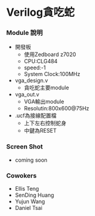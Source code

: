 Verilog貪吃蛇
===
### Module 說明
+ 開發板
    + 使用Zedboard z7020
    + CPU:CLG484
    + speed:-1
    + System Clock:100MHz
+ vga_design.v
    + 貪吃蛇主要module
+ vga_out.v
    + VGA輸出module
    + Resolutin:800x600@75Hz
+ .ucf為接線配置檔
    + 上下左右控制蛇身
    + 中鍵為RESET

### Screen Shot
+ coming soon

### Cowokers
+ Ellis Teng
+ SenDing Huang
+ Yujun Wang
+ Daniel Tsai
